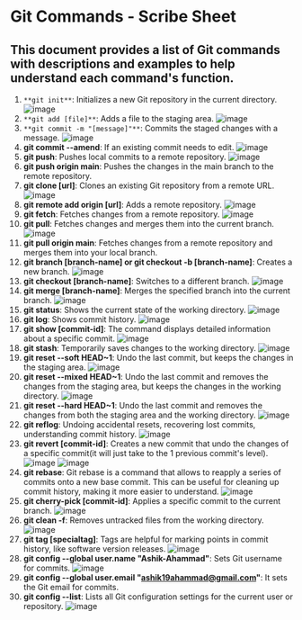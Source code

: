 # Git Commands - Scribe Sheet
## This document provides a list of Git commands with descriptions and examples to help understand each command's function.



1. `**git init**`: Initializes a new Git repository in the current directory. ![image](https://github.com/user-attachments/assets/6a6fa0bc-5c34-49f9-aab4-f90e89a92297)
2. `**git add [file]**`: Adds a file to the staging area. ![image](https://github.com/user-attachments/assets/d03488c8-aba2-450b-8c9f-89030abc1437)
3. `**git commit -m "[message]"**`: Commits the staged changes with a message. ![image](https://github.com/user-attachments/assets/78f0fde7-ab55-4024-874e-c94ddb56863e)
4. **git commit --amend**: If an existing commit needs to edit. ![image](https://github.com/user-attachments/assets/a74950c1-60ce-4642-a9b6-53fbe6c5e47c)
5. **git push**: Pushes local commits to a remote repository. ![image](https://github.com/user-attachments/assets/ed8e54de-a691-4f92-8ac1-70b40dbc11ab)
6. **git push origin main**: Pushes the changes in the main branch to the remote repository. 
7. **git clone [url]**: Clones an existing Git repository from a remote URL. ![image](https://github.com/user-attachments/assets/8a8459b9-f38b-4b1b-9465-4f90ba415fca)
8. **git remote add origin [url]**: Adds a remote repository. ![image](https://github.com/user-attachments/assets/54ebf799-029d-4ef1-bfcb-c24fa2a369b6)
9. **git fetch**: Fetches changes from a remote repository. ![image](https://github.com/user-attachments/assets/72169035-1a43-4fc2-a88d-d736a75a4cec)
10. **git pull**: Fetches changes and merges them into the current branch. ![image](https://github.com/user-attachments/assets/73a7d615-eb7c-4e3e-aa3b-f3a4b9325287)
11. **git pull origin main**: Fetches changes from a remote repository and merges them into your local branch.
13. **git branch [branch-name] or git checkout -b [branch-name]**: Creates a new branch. ![image](https://github.com/user-attachments/assets/dcd384d0-e358-4965-85aa-52e9643ea2c5)
14. **git checkout [branch-name]**: Switches to a different branch. ![image](https://github.com/user-attachments/assets/a61eb3d5-08e3-438b-90a0-cbb48da410a6)
15. **git merge [branch-name]**: Merges the specified branch into the current branch. ![image](https://github.com/user-attachments/assets/b460cdba-3350-4f2f-aa6e-25e3cedb330f)
16. **git status**: Shows the current state of the working directory. ![image](https://github.com/user-attachments/assets/ed91a299-bed1-43f8-ad05-46547d91111e)
17. **git log**: Shows commit history. ![image](https://github.com/user-attachments/assets/3f841a13-91c2-4d6c-bf08-f3062ff50419)
18. **git show [commit-id]**: The command displays detailed information about a specific commit. ![image](https://github.com/user-attachments/assets/0c9d6c9b-bdd1-4c9d-a457-9feb07a72d1c)
19. **git stash**: Temporarily saves changes to the working directory. ![image](https://github.com/user-attachments/assets/ce90544a-b12c-40a4-a4bb-4bc0ba4c4e42)
20. **git reset --soft HEAD~1**: Undo the last commit, but keeps the changes in the staging area. ![image](https://github.com/user-attachments/assets/76364238-22e7-4edf-b4d6-409fd967e943)
21. **git reset --mixed HEAD~1**: Undo the last commit and removes the changes from the staging area, but keeps the changes in the working directory. ![image](https://github.com/user-attachments/assets/a7226af2-56ad-4f78-9e0c-fa6029cc046a)
22. **git reset --hard HEAD~1**: Undo the last commit and removes the changes from both the staging area and the working directory. ![image](https://github.com/user-attachments/assets/75ba5325-fa85-4c8a-96dc-656925458c5a)
23. **git reflog**: Undoing accidental resets, recovering lost commits, understanding commit history. ![image](https://github.com/user-attachments/assets/b38d5124-efca-49da-b806-4e37c01c2f01)
24. **git revert [commit-id]**: Creates a new commit that undo the changes of a specific commit(it will just take to the 1 previous commit's level). ![image](https://github.com/user-attachments/assets/8052ec82-07ff-44b3-8c58-41b1c399d531)  ![image](https://github.com/user-attachments/assets/371c9149-fa58-441e-aaf9-cd56d716b31a)
25. **git rebase**: Git rebase is a command that allows to reapply a series of commits onto a new base commit. This can be useful for cleaning up commit history, making it more easier to understand. ![image](https://github.com/user-attachments/assets/a624ca53-66f5-4e85-b1d9-d1c06955f458) 
26. **git cherry-pick [commit-id]**: Applies a specific commit to the current branch. ![image](https://github.com/user-attachments/assets/21d9716e-e7c8-4b48-8735-d1c2e008eb3a)
27. **git clean -f**: Removes untracked files from the working directory. ![image](https://github.com/user-attachments/assets/9b46e112-7b32-45b7-87e5-3eb989c8ba18)
28. **git tag [specialtag]**: Tags are helpful for marking points in commit history, like software version releases. ![image](https://github.com/user-attachments/assets/2f8de103-79b0-47e2-be14-56b0a73c03a7)
29. **git config --global user.name "Ashik-Ahammad"**: Sets Git username for commits.
![image](https://github.com/user-attachments/assets/02285f9b-0de3-4ffb-b504-01a962c04d1c)
30. **git config --global user.email "ashik19ahammad@gmail.com"**: It sets the Git email for commits.
31. **git config --list**: Lists all Git configuration settings for the current user or repository. ![image](https://github.com/user-attachments/assets/edb6ce4e-2260-4e72-8076-ac55d18e7453)



